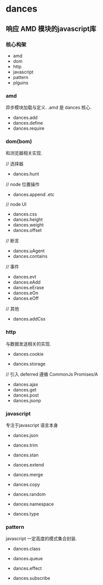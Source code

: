 # dances

## 响应 AMD 模块的javascript库

### 核心构架

+ amd
+ dom
+ http
+ javascript
+ pattern
+ plguins

### amd
异步模块加载与定义. .amd 是 dances 核心. 

+ dances.add
+ dances.define
+ dances.require

### dom(bom)
和浏览器相关实现.

// 选择器
+ dances.hunt

// node 位置操作
+ dances.append .etc

// node UI
+ dances.css
+ dances.height
+ dances.weight
+ dances.offset

// 断言
+ dances.uAgent
+ dances.contains

// 事件
+ dances.evt
+ dances.eAdd
+ dances.eErase
+ dances.eOn
+ dances.eOff

// 其他
+ dances.addCss

### http
与数据发送相关的实现.

+ dances.cookie

+ dances.storage

// 引入 deferred 遵循 CommonJs Promises/A
+ dances.ajax
+ dances.get
+ dances.post
+ dances.jsonp

### javascript
专注于javascript 语言本身

+ dances.json

+ dances.trim

+ dances.stan
+ dances.extend
+ dances.merge
+ dances.copy


+ dances.random

+ dances.namespace
+ dances.type

### pattern
javascript 一定高度的模式集合封装.

+ dances.class

+ dances.queue

+ dances.effect

+ dances.subscribe